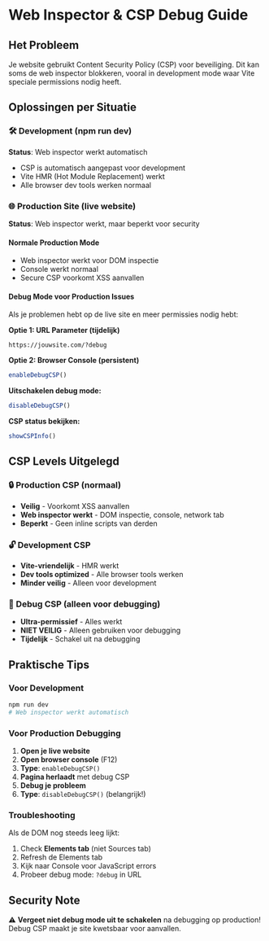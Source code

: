 # Web Inspector & CSP Debug Guide

## Het Probleem
Je website gebruikt Content Security Policy (CSP) voor beveiliging. Dit kan soms de web inspector blokkeren, vooral in development mode waar Vite speciale permissions nodig heeft.

## Oplossingen per Situatie

### 🛠️ Development (npm run dev)
**Status**: Web inspector werkt automatisch
- CSP is automatisch aangepast voor development
- Vite HMR (Hot Module Replacement) werkt
- Alle browser dev tools werken normaal

### 🌐 Production Site (live website)
**Status**: Web inspector werkt, maar beperkt voor security

#### Normale Production Mode
- Web inspector werkt voor DOM inspectie
- Console werkt normaal
- Secure CSP voorkomt XSS aanvallen

#### Debug Mode voor Production Issues
Als je problemen hebt op de live site en meer permissies nodig hebt:

**Optie 1: URL Parameter (tijdelijk)**
```
https://jouwsite.com/?debug
```

**Optie 2: Browser Console (persistent)**
```javascript
enableDebugCSP()
```

**Uitschakelen debug mode:**
```javascript
disableDebugCSP()
```

**CSP status bekijken:**
```javascript
showCSPInfo()
```

## CSP Levels Uitgelegd

### 🔒 Production CSP (normaal)
- **Veilig** - Voorkomt XSS aanvallen
- **Web inspector werkt** - DOM inspectie, console, network tab
- **Beperkt** - Geen inline scripts van derden

### 🔓 Development CSP  
- **Vite-vriendelijk** - HMR werkt
- **Dev tools optimized** - Alle browser tools werken
- **Minder veilig** - Alleen voor development

### 🚨 Debug CSP (alleen voor debugging)
- **Ultra-permissief** - Alles werkt
- **NIET VEILIG** - Alleen gebruiken voor debugging
- **Tijdelijk** - Schakel uit na debugging

## Praktische Tips

### Voor Development
```bash
npm run dev
# Web inspector werkt automatisch
```

### Voor Production Debugging
1. **Open je live website**
2. **Open browser console** (F12)
3. **Type**: `enableDebugCSP()`
4. **Pagina herlaadt** met debug CSP
5. **Debug je probleem**
6. **Type**: `disableDebugCSP()` (belangrijk!)

### Troubleshooting
Als de DOM nog steeds leeg lijkt:
1. Check **Elements tab** (niet Sources tab)
2. Refresh de Elements tab
3. Kijk naar Console voor JavaScript errors
4. Probeer debug mode: `?debug` in URL

## Security Note
⚠️ **Vergeet niet debug mode uit te schakelen** na debugging op production!
Debug CSP maakt je site kwetsbaar voor aanvallen.
